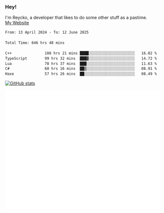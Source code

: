 ### Hey!
I'm Reycko, a developer that likes to do some other stuff as a pastime.  
[My Website](https://reycko.root.sx)

<!--START_SECTION:wakasection-->

```txt
From: 13 April 2024 - To: 12 June 2025

Total Time: 646 hrs 48 mins

C++               108 hrs 21 mins ████░░░░░░░░░░░░░░░░░░░░░   16.02 %
TypeScript        99 hrs 32 mins  ███▓░░░░░░░░░░░░░░░░░░░░░   14.72 %
Lua               78 hrs 37 mins  ███░░░░░░░░░░░░░░░░░░░░░░   11.63 %
C#                60 hrs 16 mins  ██▒░░░░░░░░░░░░░░░░░░░░░░   08.91 %
Haxe              57 hrs 26 mins  ██░░░░░░░░░░░░░░░░░░░░░░░   08.49 %
```

<!--END_SECTION:wakasection-->

[![GitHub stats](https://github-readme-stats.vercel.app/api?username=Reycko&show_icons=true&theme=dark&hide_title=true&count_private=true)](https://github.com/anuraghazra/github-readme-stats)

![Metrics](/github-metrics.svg)
